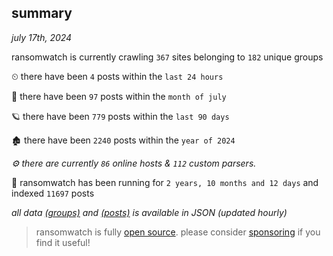
## summary
_july 17th, 2024_

ransomwatch is currently crawling `367` sites belonging to `182` unique groups

⏲ there have been `4` posts within the `last 24 hours`

🦈 there have been `97` posts within the `month of july`

🪐 there have been `779` posts within the `last 90 days`

🏚 there have been `2240` posts within the `year of 2024`

_⚙️ there are currently `86` online hosts & `112` custom parsers._

🦕 ransomwatch has been running for `2 years, 10 months and 12 days` and indexed `11697` posts

_all data  [(groups)](http://ransomwhat.telemetry.ltd/groups) and [(posts)](http://ransomwhat.telemetry.ltd/posts) is available in JSON (updated hourly)_

> ransomwatch is fully [open source](https://github.com/joshhighet/ransomwatch#ransomwatch--). please consider [sponsoring](https://github.com/sponsors/joshhighet) if you find it useful!
